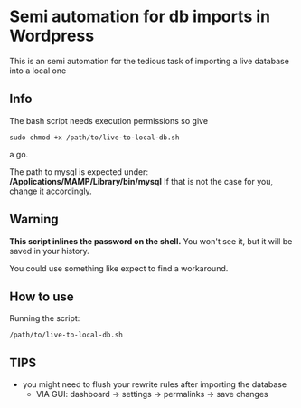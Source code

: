 # Semi automation for db imports in Wordpress

This is an semi automation for the tedious task of importing a live database into a local one

## Info
The bash script needs execution permissions so give
```
sudo chmod +x /path/to/live-to-local-db.sh
```
a go.

The path to mysql is expected under: __/Applications/MAMP/Library/bin/mysql__
If that is not the case for you, change it accordingly.

## Warning
__This script inlines the password on the shell.__
You won't see it, but it will be saved in your history.

You could use something like expect to find a workaround.

## How to use
Running the script:
```
/path/to/live-to-local-db.sh
```

## TIPS
* you might need to flush your rewrite rules after importing the database
  * VIA GUI: dashboard -> settings -> permalinks -> save changes
